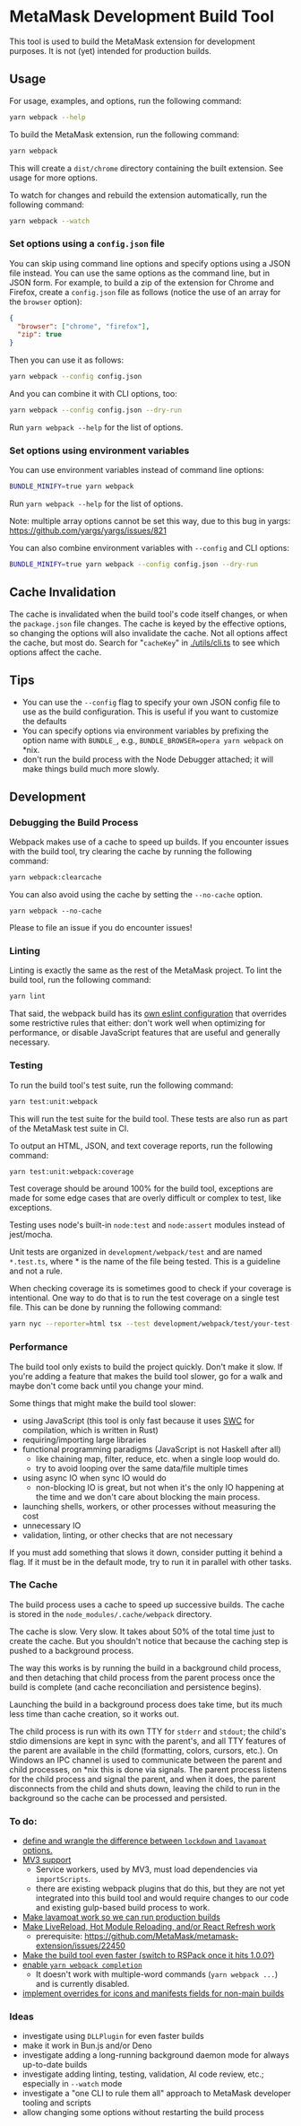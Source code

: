 # MetaMask Development Build Tool

This tool is used to build the MetaMask extension for development purposes. It is not (yet) intended for production builds.

## Usage

For usage, examples, and options, run the following command:

```bash
yarn webpack --help
```

To build the MetaMask extension, run the following command:

```bash
yarn webpack
```

This will create a `dist/chrome` directory containing the built extension. See usage for more options.

To watch for changes and rebuild the extension automatically, run the following command:

```bash
yarn webpack --watch
```

### Set options using a `config.json` file

You can skip using command line options and specify options using a JSON file
instead. You can use the same options as the command line, but in JSON form. For
example, to build a zip of the extension for Chrome and Firefox, create a
`config.json` file as follows (notice the use of an array for the `browser`
option):

```json
{
  "browser": ["chrome", "firefox"],
  "zip": true
}
```

Then you can use it as follows:

```bash
yarn webpack --config config.json
```

And you can combine it with CLI options, too:

```bash
yarn webpack --config config.json --dry-run
```

Run `yarn webpack --help` for the list of options.

### Set options using environment variables

You can use environment variables instead of command line options:

```bash
BUNDLE_MINIFY=true yarn webpack
```

Run `yarn webpack --help` for the list of options.

Note: multiple array options cannot be set this way, due to this bug in yargs: https://github.com/yargs/yargs/issues/821

You can also combine environment variables with `--config` and CLI options:

```bash
BUNDLE_MINIFY=true yarn webpack --config config.json --dry-run
```

## Cache Invalidation

The cache is invalidated when the build tool's code itself changes, or when the `package.json` file changes. The cache
is keyed by the effective options, so changing the options will also invalidate the cache. Not all options affect
the cache, but most do. Search for "`cacheKey`" in [./utils/cli.ts](./utils/cli.ts) to see which options affect the cache.

## Tips

- You can use the `--config` flag to specify your own JSON config file to use as the build configuration. This is useful
  if you want to customize the defaults
- You can specify options via environment variables by prefixing the option name with `BUNDLE_`, e.g.,
  `BUNDLE_BROWSER=opera yarn webpack` on \*nix.
- don't run the build process with the Node Debugger attached; it will make things build much more slowly.

## Development

### Debugging the Build Process

Webpack makes use of a cache to speed up builds. If you encounter issues with the build tool, try clearing the cache by
running the following command:

```bash
yarn webpack:clearcache
```

You can also avoid using the cache by setting the `--no-cache` option.

```
yarn webpack --no-cache
```

Please to file an issue if you do encounter issues!

### Linting

Linting is exactly the same as the rest of the MetaMask project. To lint the build tool, run the following command:

```bash
yarn lint
```

That said, the webpack build has its [own eslint configuration](./.eslintrc.js) that overrides some restrictive rules
that either: don't work well when optimizing for performance, or disable JavaScript features that are useful and
generally necessary.

### Testing

To run the build tool's test suite, run the following command:

```bash
yarn test:unit:webpack
```

This will run the test suite for the build tool. These tests are also run as part of the MetaMask test suite in CI.

To output an HTML, JSON, and text coverage reports, run the following command:

```bash
yarn test:unit:webpack:coverage
```

Test coverage should be around 100% for the build tool, exceptions are made for some edge cases that are overly
difficult or complex to test, like exceptions.

Testing uses node's built-in `node:test` and `node:assert` modules instead of jest/mocha.

Unit tests are organized in `development/webpack/test` and are named `*.test.ts`, where \* is the name of the file being
tested. This is a guideline and not a rule.

When checking coverage its is sometimes good to check if your coverage is intentional. One way to do that is to run the
test coverage on a single test file. This can be done by running the following command:

```bash
yarn nyc --reporter=html tsx --test development/webpack/test/your-test-file.test.ts
```

### Performance

The build tool only exists to build the project quickly. Don't make it slow. If you're adding a feature that makes the
build tool slower, go for a walk and maybe don't come back until you change your mind.

Some things that might make the build tool slower:

- using JavaScript (this tool is only fast because it uses [SWC](https://swc.rs/) for compilation, which is written in
  Rust)
- requiring/importing large libraries
- functional programming paradigms (JavaScript is not Haskell after all)
  - like chaining map, filter, reduce, etc. when a single loop would do.
  - try to avoid looping over the same data/file multiple times
- using async IO when sync IO would do
  - non-blocking IO is great, but not when it's the only IO happening at the time and we don't care about blocking the
    main process.
- launching shells, workers, or other processes without measuring the cost
- unnecessary IO
- validation, linting, or other checks that are not necessary

If you must add something that slows it down, consider putting it behind a flag. If it must be in the default mode, try
to run it in parallel with other tasks.

### The Cache

The build process uses a cache to speed up successive builds. The cache is stored in the `node_modules/.cache/webpack`
directory.

The cache is slow. Very slow. It takes about 50% of the total time just to create the cache. But you shouldn't notice
that because the caching step is pushed to a background process.

The way this works is by running the build in a background child process, and then detaching that child process from the
parent process once the build is complete (and cache reconciliation and persistence begins).

Launching the build in a background process does take time, but its much less time than cache creation, so it works out.

The child process is run with its own TTY for `stderr` and `stdout`; the child's stdio dimensions are kept in sync with
the parent's, and all TTY features of the parent are available in the child (formatting, colors, cursors, etc.). On
Windows an IPC channel is used to communicate between the parent and child processes, on \*nix this is done via signals.
The parent process listens for the child process and signal the parent, and when it does, the parent disconnects from
the child and shuts down, leaving the child to run in the background so the cache can be processed and persisted.

### To do:

- [define and wrangle the difference between `lockdown` and `lavamoat` options.](https://github.com/MetaMask/metamask-extension/issues/26254)
- [MV3 support](https://github.com/MetaMask/metamask-extension/issues/26255)
  - Service workers, used by MV3, must load dependencies via `importScripts`.
  - there are existing webpack plugins that do this, but they are not yet integrated into this build tool and would
    require changes to our code and existing gulp-based build process to work.
- [Make lavamoat work so we can run production builds](https://github.com/MetaMask/metamask-extension/issues/26256)
- [Make LiveReload, Hot Module Reloading, and/or React Refresh work](https://github.com/MetaMask/metamask-extension/issues/26257)
  - prerequisite: https://github.com/MetaMask/metamask-extension/issues/22450
- [Make the build tool even faster (switch to RSPack once it hits 1.0.0?)](https://github.com/MetaMask/metamask-extension/issues/26258)
- [enable `yarn webpack completion`](https://github.com/MetaMask/metamask-extension/issues/26259)
  - It doesn't work with multiple-word commands (`yarn webpack ...`) and is currently disabled.
- [implement overrides for icons and manifests fields for non-main builds](https://github.com/MetaMask/metamask-extension/issues/26260)

### Ideas

- investigate using `DLLPlugin` for even faster builds
- make it work in Bun.js and/or Deno
- investigate adding a long-running background daemon mode for always up-to-date builds
- investigate adding linting, testing, validation, AI code review, etc.; especially in `--watch` mode
- investigate a "one CLI to rule them all" approach to MetaMask developer tooling and scripts
- allow changing some options without restarting the build process
